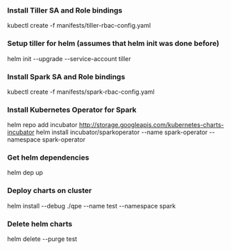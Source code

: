 ### Install Tiller SA and Role bindings
kubectl create -f manifests/tiller-rbac-config.yaml

### Setup tiller for helm (assumes that helm init was done before)
helm init --upgrade --service-account tiller

### Install Spark SA and Role bindings
kubectl create -f manifests/spark-rbac-config.yaml

### Install Kubernetes Operator for Spark
helm repo add incubator http://storage.googleapis.com/kubernetes-charts-incubator
helm install incubator/sparkoperator --name spark-operator --namespace spark-operator

### Get helm dependencies
helm dep up

### Deploy charts on cluster
helm install --debug ./qpe --name test --namespace spark

### Delete helm charts
helm delete --purge test
